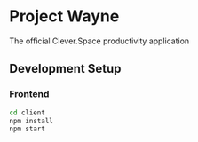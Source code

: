 # Project Wayne

The official Clever.Space productivity application

## Development Setup

### Frontend
```bash
cd client
npm install
npm start
